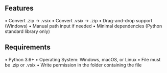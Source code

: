 ## Features
• Convert .zip → .vsix
• Convert .vsix → .zip
• Drag-and-drop support (Windows)
• Manual path input if needed
• Minimal dependencies (Python standard library only)

## Requirements
• Python 3.6+
• Operating System: Windows, macOS, or Linux
• File must be .zip or .vsix
• Write permission in the folder containing the file
